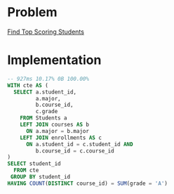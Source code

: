 # Problem

[Find Top Scoring Students](https://leetcode.com/problems/find-top-scoring-students/)

# Implementation

```sql
-- 927ms 10.17% 0B 100.00%
WITH cte AS (
  SELECT a.student_id,
         a.major,
         b.course_id,
         c.grade
    FROM Students a
    LEFT JOIN courses AS b
      ON a.major = b.major
    LEFT JOIN enrollments AS c
      ON a.student_id = c.student_id AND
         b.course_id = c.course_id
)
SELECT student_id
  FROM cte
 GROUP BY student_id
HAVING COUNT(DISTINCT course_id) = SUM(grade = 'A')
```
